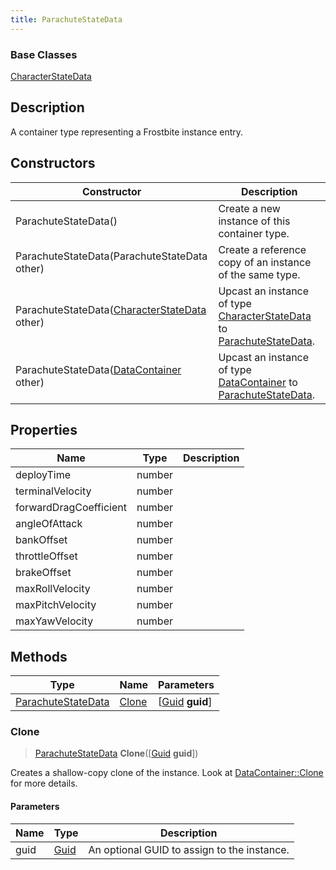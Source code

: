 ```yaml
---
title: ParachuteStateData
---
```

### Base Classes

[CharacterStateData](CharacterStateData)

## Description

A container type representing a Frostbite instance entry.

## Constructors

| Constructor                                                                   | Description                                                                                                                 |
| ----------------------------------------------------------------------------- | --------------------------------------------------------------------------------------------------------------------------- |
| ParachuteStateData()                                                          | Create a new instance of this container type.                                                                               |
| ParachuteStateData(ParachuteStateData other)                                  | Create a reference copy of an instance of the same type.                                                                    |
| ParachuteStateData([CharacterStateData](CharacterStateData) other)            | Upcast an instance of type [CharacterStateData](CharacterStateData) to [ParachuteStateData](ParachuteStateData).            |
| ParachuteStateData([DataContainer](/vext/ref/shared/class/datacontainer) other) | Upcast an instance of type [DataContainer](/vext/ref/shared/class/datacontainer) to [ParachuteStateData](ParachuteStateData). |

## Properties

| Name                   | Type   | Description |
| ---------------------- | ------ | ----------- |
| deployTime             | number |             |
| terminalVelocity       | number |             |
| forwardDragCoefficient | number |             |
| angleOfAttack          | number |             |
| bankOffset             | number |             |
| throttleOffset         | number |             |
| brakeOffset            | number |             |
| maxRollVelocity        | number |             |
| maxPitchVelocity       | number |             |
| maxYawVelocity         | number |             |

## Methods

| Type                                     | Name            | Parameters                                     |
| ---------------------------------------- | --------------- | ---------------------------------------------- |
| [ParachuteStateData](ParachuteStateData) | [Clone](#clone) | \[[Guid](/vext/ref/shared/class/guid) **guid**\] |

### Clone

> [ParachuteStateData](ParachuteStateData) **Clone**(\[[Guid](/vext/ref/shared/class/guid) **guid**\])

Creates a shallow-copy clone of the instance. Look at [DataContainer::Clone](/vext/ref/shared/class/datacontainer#clone) for more details.

#### Parameters

| Name | Type         | Description                                 |
| ---- | ------------ | ------------------------------------------- |
| guid | [Guid](Guid) | An optional GUID to assign to the instance. |
